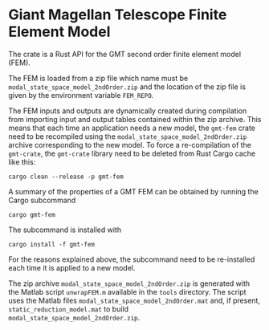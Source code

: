 # Giant Magellan Telescope Finite Element Model

The crate is a Rust API for the GMT second order finite element model (FEM).

The FEM is loaded from a zip file which name must be `modal_state_space_model_2ndOrder.zip` and the location of the zip file is given by the environment variable `FEM_REPO`.

The FEM inputs and outputs are dynamically created during compilation from importing input and output tables contained within the zip archive.
This means that each time an application needs a new model, the `gmt-fem` crate need to be recompiled using the `modal_state_space_model_2ndOrder.zip` archive corresponding to the new model.
To force a re-compilation of the `gmt-crate`, the `gmt-crate` library need to be deleted from Rust Cargo cache like this:
```
cargo clean --release -p gmt-fem
```

A summary of the properties of a GMT FEM can be obtained by running the Cargo subcommand
```
cargo gmt-fem
```
The subcommand is installed with 
```
cargo install -f gmt-fem
```
For the reasons explained above, the subcommand need to be re-installed each time it is applied to a new model.

The zip archive `modal_state_space_model_2ndOrder.zip` is generated with the Matlab script `unwrapFEM.m` available in the `tools` directory.
The script uses the Matlab files `modal_state_space_model_2ndOrder.mat` and, if present, `static_reduction_model.mat` to build `modal_state_space_model_2ndOrder.zip`.